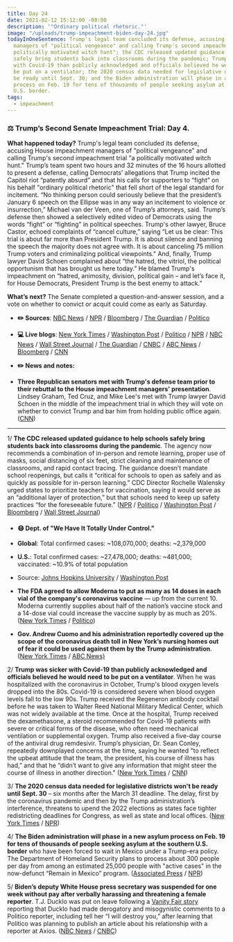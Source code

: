 ```yaml
---
title: Day 24
date: 2021-02-12 15:12:00 -08:00
description: '"Ordinary political rhetoric."'
image: "/uploads/trump-impeachment-biden-day-24.jpg"
todayInOneSentence: Trump's legal team concluded its defense, accusing House impeachment
  managers of "political vengeance" and calling Trump's second impeachment trial "a
  politically motivated witch hunt"; the CDC released updated guidance to help schools
  safely bring students back into classrooms during the pandemic; Trump was sicker
  with Covid-19 than publicly acknowledged and officials believed he would need to
  be put on a ventilator; the 2020 census data needed for legislative districts won't
  be ready until Sept. 30; and the Biden administration will phase in a new asylum
  process on Feb. 19 for tens of thousands of people seeking asylum at the southern
  U.S. border.
tags:
  - impeachment
---
```


### ⚖️ Trump’s Second Senate Impeachment Trial: Day 4.

**What happened today?** Trump's legal team concluded its defense, accusing House impeachment managers of "political vengeance" and calling Trump's second impeachment trial "a politically motivated witch hunt." Trump’s team spent two hours and 32 minutes of the 16 hours allotted to present a defense, calling Democrats’ allegations that Trump incited the Capitol riot “patently absurd” and that his calls for supporters to “fight” on his behalf "ordinary political rhetoric" that fell short of the legal standard for incitement. “No thinking person could seriously believe that the president’s January 6 speech on the Ellipse was in any way an incitement to violence or insurrection,” Michael van der Veen, one of Trump’s attorneys, said. Trump’s defense then showed a selectively edited video of Democrats using the words “fight” or “fighting” in political speeches. Trump's other lawyer, Bruce Castor, echoed complaints of “cancel culture,” saying “Let us be clear: This trial is about far more than President Trump. It is about silence and banning the speech the majority does not agree with. It is about canceling 75 million Trump voters and criminalizing political viewpoints." And, finally, Trump lawyer David Schoen complained about “the hatred, the vitriol, the political opportunism that has brought us here today.” He blamed Trump's impeachment on “hatred, animosity, division, political gain – and let’s face it, for House Democrats, President Trump is the best enemy to attack.”

**What’s next?** The Senate completed a question-and-answer session, and a vote on whether to convict or acquit could come as early as Saturday.

* **✏️ Sources**: [NBC News](https://www.nbcnews.com/politics/donald-trump/trump-defense-present-case-senate-impeachment-trial-n1257601) / [NPR](https://www.npr.org/sections/trump-impeachment-trial-live-updates/2021/02/12/967460409/trumps-legal-defense-team-concludes-case-in-fraction-of-allotted-time) / [Bloomberg](https://www.bloomberg.com/news/articles/2021-02-12/trump-begins-defense-in-impeachment-trial-eyeing-an-acquittal?srnd=premium&sref=MIBMEEoj) / [The Guardian](https://www.theguardian.com/us-news/2021/feb/12/trump-impeachment-trial-defense-lawyers-capitol-riot) / [Politico](https://www.politico.com/news/2021/02/12/republicans-weighting-conviction-trump-impeachment-468862)

* **💻 Live blogs**: [New York Times](https://www.nytimes.com/live/2021/02/12/us/impeachment-trial) / [Washington Post](https://www.washingtonpost.com/politics/2021/02/12/trump-impeachment-trial-live-updates/) / [Politico](https://www.politico.com/live-news-updates/2021/02/09/trump-impeachment-trial-live-updates-online-coverage-highlights-210209) / [NPR](https://www.npr.org/sections/trump-impeachment-trial-live-updates/2021/02/09/964619295/watch-live-trumps-2nd-senate-impeachment-trial-begins-tuesday) / [NBC News](https://www.nbcnews.com/politics/donald-trump/live-blog/2021-02-12-trump-impeachment-trial-live-updates-n1257530) / [Wall Street Journal](https://www.wsj.com/livecoverage/trump-second-impeachment-trial-2021-02-12?mod=hp_lead_pos1) / [The Guardian](https://www.theguardian.com/us-news/live/2021/feb/12/donald-trump-impeachment-senate-trial-defense-lwayer-republican-senators-coronavirus-covid-live-updates) / [CNBC](https://www.cnbc.com/2021/02/12/trump-impeachment-trial-live-updates-video-day-4.html) / [ABC News](https://abcnews.go.com/Politics/live-updates/trump-impeachment-trial-live-updates-senate-debate-constitutionality/?id=75741945) / [Bloomberg](https://www.bloomberg.com/news/articles/2021-02-12/gop-senators-huddle-with-trump-lawyers-impeachment-update?srnd=premium&sref=MIBMEEoj) / [CNN](https://www.cnn.com/politics/live-news/trump-impeachment-trial-02-12-2021)

* **✏️ News and notes:**

* **Three Republican senators met with Trump's defense team prior to their rebuttal to the House impeachment managers' presentation**. Lindsey Graham, Ted Cruz, and Mike Lee's met with Trump lawyer David Schoen in the middle of the impeachment trial in which they will vote on whether to convict Trump and bar him from holding public office again. ([CNN](https://www.cnn.com/2021/02/11/politics/gop-senators-trump-impeachment-lawyers/))

---

1/ **The CDC released updated guidance to help schools safely bring students back into classrooms during the pandemic**. The agency now recommends a combination of in-person and remote learning, proper use of masks, social distancing of six feet, strict cleaning and maintenance of classrooms, and rapid contact tracing. The guidance doesn’t mandate school reopenings, but calls it “critical for schools to open as safely and as quickly as possible for in-person learning.” CDC Director Rochelle Walensky urged states to prioritize teachers for vaccination, saying it would serve as an “additional layer of protection,” but that schools need to keep up safety practices “for the foreseeable future.” ([NPR](https://www.npr.org/2021/02/12/967033554/cdc-offers-clearest-guidance-yet-for-reopening-schools) / [Politico](https://www.politico.com/news/2021/02/12/cdc-in-person-school-guidance-468865) / [Washington Post](https://www.washingtonpost.com/education/cdc-school-reopen-guidelines/2021/02/12/43a1acb6-6cea-11eb-9ead-673168d5b874_story.html) / [Bloomberg](https://www.bloomberg.com/news/articles/2021-02-12/cdc-sets-guidance-for-schools-to-reopen-safely-during-pandemic?sref=MIBMEEoj) / [Wall Street Journal](https://www.wsj.com/articles/cdc-presses-k-12-schools-to-reopen-11613156400))

* #### 😷 Dept. of "We Have It Totally Under Control."

* **Global**: Total confirmed cases: \~108,070,000; deaths: \~2,379,000

* **U.S.**: Total confirmed cases: \~27,478,000; deaths: \~481,000; vaccinated: \~10.9% of total population

* Source: [Johns Hopkins University](https://coronavirus.jhu.edu/map.html) / [Washington Post](https://www.washingtonpost.com/graphics/2020/health/covid-vaccine-states-distribution-doses/)

* **The FDA agreed to allow Moderna to put as many as 14 doses in each vial of the company's coronavirus vaccine** — up from the current 10. Moderna currently supplies about half of the nation’s vaccine stock and a 14-dose vial could increase the vaccine supply by as much as 20%. ([New York Times](https://www.nytimes.com/2021/02/12/us/moderna-coronavirus-vaccine-supply.html) / [Politico](https://www.politico.com/news/2021/02/12/moderna-fda-vaccine-doses-468884))

* **Gov. Andrew Cuomo and his administration reportedly covered up the scope of the coronavirus death toll in New York’s nursing homes out of fear it could be used against them by the Trump administration**. ([New York Times](https://www.nytimes.com/2021/02/12/nyregion/new-york-nursing-homes-cuomo.html) / [ABC News)](https://abcnews.go.com/US/cuomos-office-hid-nursing-home-covid-19-data/story?id=75853764)

2/ **Trump was sicker with Covid-19 than publicly acknowledged and officials believed he would need to be put on a ventilator**. When he was hospitalized with the coronavirus in October, Trump's blood oxygen levels dropped into the 80s. Covid-19 is considered severe when blood oxygen levels fall to the low 90s. Trump received the Regeneron antibody cocktail before he was taken to Walter Reed National Military Medical Center, which was not widely available at the time. Once at the hospital, Trump received the dexamethasone, a steroid recommended for Covid-19 patients with severe or critical forms of the disease, who often need mechanical ventilation or supplemental oxygen. Trump also received a five-day course of the antiviral drug remdesivir. Trump’s physician, Dr. Sean Conley, repeatedly downplayed concerns at the time, saying he wanted "to reflect the upbeat attitude that the team, the president, his course of illness has had,” and that he “didn’t want to give any information that might steer the course of illness in another direction." ([New York Times](https://www.nytimes.com/2021/02/11/us/politics/trump-coronavirus.html) / [CNN](https://www.cnn.com/2021/02/11/politics/donald-trump-covid-19-ventilator/index.html))

3/ **The 2020 census data needed for legislative districts won't be ready until Sept. 30** – six months after the March 31 deadline. The delay, first by the coronavirus pandemic and then by the Trump administration’s interference, threatens to upend the 2022 elections as states face tighter redistricting deadlines for Congress, as well as state and local offices. ([New York Times](https://www.nytimes.com/2021/02/11/us/us-census-figures-delay.html) / [NPR](https://www.npr.org/2021/02/12/965823150/6-month-delay-in-census-redistricting-data-could-throw-elections-into-chaos))

4/ **The Biden administration will phase in a new asylum process on Feb. 19 for tens of thousands of people seeking asylum at the southern U.S. border** who have been forced to wait in Mexico under a Trump-era policy. The Department of Homeland Security plans to process about 300 people per day from among an estimated 25,000 people with "active cases" in the now-defunct “Remain in Mexico” program. ([Associated Press](https://apnews.com/article/biden-25000-asylum-seekers-782c8495f29d9d73f2ffc80d5b2a2aef) / [NPR](https://www.npr.org/2021/02/12/967201293/biden-team-unveils-new-asylum-system-to-replace-trumps-remain-in-mexico))

5/ **Biden’s deputy White House press secretary was suspended for one week without pay after verbally harassing and threatening a female reporter**. T.J. Ducklo was put on leave following a [Vanity Fair story](https://www.vanityfair.com/news/2021/02/i-will-destroy-you-biden-aide-threatened-a-politico-reporter-pursuing-a-story-on-his-relationship) reporting that Ducklo had made derogatory and misogynistic comments to a Politico reporter, including tell her “I will destroy you,” after learning that Politico was planning to publish an article about his relationship with a reporter at Axios. ([NBC News](https://www.nbcnews.com/politics/white-house/white-house-deputy-press-secretary-suspended-after-allegations-verbally-harassing-n1257666) / [CNBC](https://www.vanityfair.com/news/2021/02/i-will-destroy-you-biden-aide-threatened-a-politico-reporter-pursuing-a-story-on-his-relationship))